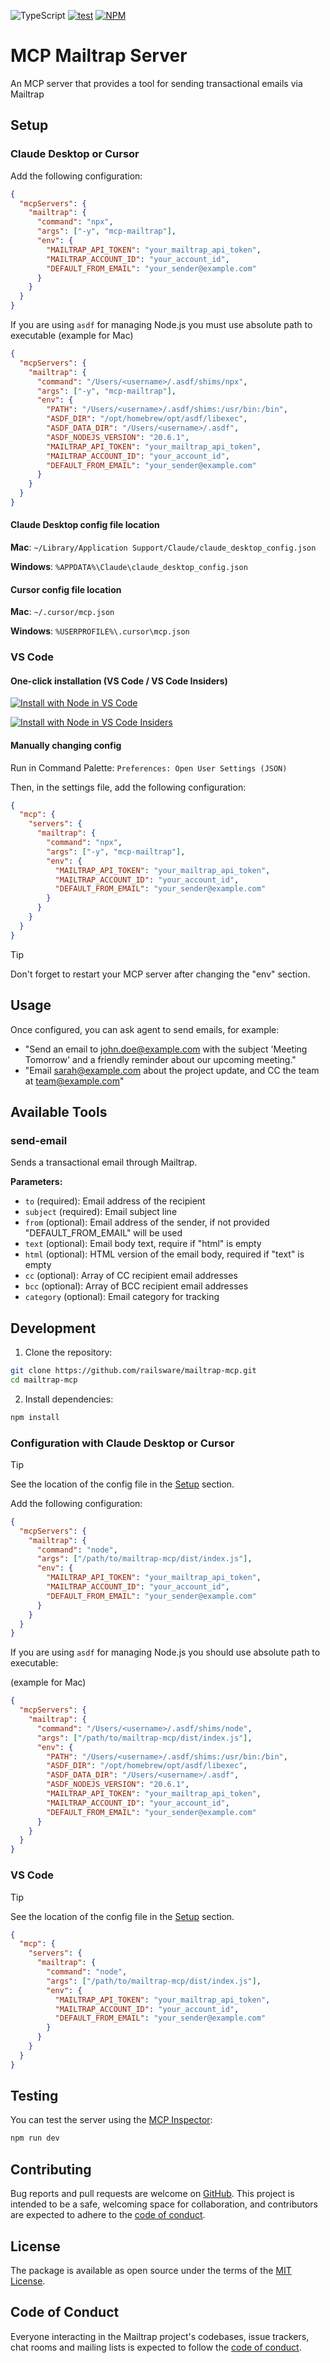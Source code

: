 ![TypeScript](https://img.shields.io/npm/types/mailtrap?logo=typescript&logoColor=white&label=%20)
[![test](https://github.com/railsware/mailtrap-mcp/actions/workflows/main.yml/badge.svg)](https://github.com/railsware/mailtrap-mcp/actions/workflows/main.yml)
[![NPM](https://shields.io/npm/v/mcp-mailtrap?logo=npm&logoColor=white)](https://www.npmjs.com/package/mcp-mailtrap)

# MCP Mailtrap Server

An MCP server that provides a tool for sending transactional emails via Mailtrap

## Setup

### Claude Desktop or Cursor

Add the following configuration:

```json
{
  "mcpServers": {
    "mailtrap": {
      "command": "npx",
      "args": ["-y", "mcp-mailtrap"],
      "env": {
        "MAILTRAP_API_TOKEN": "your_mailtrap_api_token",
        "MAILTRAP_ACCOUNT_ID": "your_account_id",
        "DEFAULT_FROM_EMAIL": "your_sender@example.com"
      }
    }
  }
}
```

If you are using `asdf` for managing Node.js you must use absolute path to executable (example for Mac)

```json
{
  "mcpServers": {
    "mailtrap": {
      "command": "/Users/<username>/.asdf/shims/npx",
      "args": ["-y", "mcp-mailtrap"],
      "env": {
        "PATH": "/Users/<username>/.asdf/shims:/usr/bin:/bin",
        "ASDF_DIR": "/opt/homebrew/opt/asdf/libexec",
        "ASDF_DATA_DIR": "/Users/<username>/.asdf",
        "ASDF_NODEJS_VERSION": "20.6.1",
        "MAILTRAP_API_TOKEN": "your_mailtrap_api_token",
        "MAILTRAP_ACCOUNT_ID": "your_account_id",
        "DEFAULT_FROM_EMAIL": "your_sender@example.com"
      }
    }
  }
}
```

#### Claude Desktop config file location

**Mac**: `~/Library/Application Support/Claude/claude_desktop_config.json`

**Windows**: `%APPDATA%\Claude\claude_desktop_config.json`

#### Cursor config file location

**Mac**: `~/.cursor/mcp.json`

**Windows**: `%USERPROFILE%\.cursor\mcp.json`

### VS Code

#### One-click installation (VS Code / VS Code Insiders)

[![Install with Node in VS Code](https://img.shields.io/badge/VS_Code-Node-0098FF?style=flat-square&logo=visualstudiocode&logoColor=white)](https://insiders.vscode.dev/redirect/mcp/install?name=mailtrap-email&config=%7B%22command%22%3A%22npx%22%2C%22args%22%3A%5B%22-y%22%2C%22mcp-mailtrap%22%5D%2C%22env%22%3A%7B%22MAILTRAP_API_TOKEN%22%3A%22%24%7Binput%3AmailtrapApiToken%7D%22%2C%22DEFAULT_FROM_EMAIL%22%3A%22%24%7Binput%3AsenderEmail%7D%22%7D%7D&inputs=%5B%7B%22type%22%3A%22promptString%22%2C%22id%22%3A%22mailtrapApiToken%22%2C%22description%22%3A%22Mailtrap+API+Token%22%2C%22password%22%3Atrue%7D%2C%7B%22type%22%3A%22promptString%22%2C%22id%22%3A%22senderEmail%22%2C%22description%22%3A%22Sender+Email+Address%22%7D%5D)

[![Install with Node in VS Code Insiders](https://img.shields.io/badge/VS_Code_Insiders-Node-24bfa5?style=flat-square&logo=visualstudiocode&logoColor=white)](https://insiders.vscode.dev/redirect/mcp/install?name=mailtrap-email&config=%7B%22command%22%3A%22npx%22%2C%22args%22%3A%5B%22-y%22%2C%22mcp-mailtrap%22%5D%2C%22env%22%3A%7B%22MAILTRAP_API_TOKEN%22%3A%22%24%7Binput%3AmailtrapApiToken%7D%22%2C%22DEFAULT_FROM_EMAIL%22%3A%22%24%7Binput%3AsenderEmail%7D%22%7D%7D&inputs=%5B%7B%22type%22%3A%22promptString%22%2C%22id%22%3A%22mailtrapApiToken%22%2C%22description%22%3A%22Mailtrap+API+Token%22%2C%22password%22%3Atrue%7D%2C%7B%22type%22%3A%22promptString%22%2C%22id%22%3A%22senderEmail%22%2C%22description%22%3A%22Sender+Email+Address%22%7D%5D&quality=insiders)

#### Manually changing config

Run in Command Palette: `Preferences: Open User Settings (JSON)`

Then, in the settings file, add the following configuration:

```json
{
  "mcp": {
    "servers": {
      "mailtrap": {
        "command": "npx",
        "args": ["-y", "mcp-mailtrap"],
        "env": {
          "MAILTRAP_API_TOKEN": "your_mailtrap_api_token",
          "MAILTRAP_ACCOUNT_ID": "your_account_id",
          "DEFAULT_FROM_EMAIL": "your_sender@example.com"
        }
      }
    }
  }
}
```

> [!TIP]
> Don't forget to restart your MCP server after changing the "env" section.

## Usage

Once configured, you can ask agent to send emails, for example:

- "Send an email to john.doe@example.com with the subject 'Meeting Tomorrow' and a friendly reminder about our upcoming meeting."
- "Email sarah@example.com about the project update, and CC the team at team@example.com"

## Available Tools

### send-email

Sends a transactional email through Mailtrap.

**Parameters:**

- `to` (required): Email address of the recipient
- `subject` (required): Email subject line
- `from` (optional): Email address of the sender, if not provided "DEFAULT_FROM_EMAIL" will be used
- `text` (optional): Email body text, require if "html" is empty
- `html` (optional): HTML version of the email body, required if "text" is empty
- `cc` (optional): Array of CC recipient email addresses
- `bcc` (optional): Array of BCC recipient email addresses
- `category` (optional): Email category for tracking

## Development

1. Clone the repository:

```bash
git clone https://github.com/railsware/mailtrap-mcp.git
cd mailtrap-mcp
```

2. Install dependencies:

```bash
npm install
```

### Configuration with Claude Desktop or Cursor

> [!TIP]
> See the location of the config file in the [Setup](#setup) section.

Add the following configuration:

```json
{
  "mcpServers": {
    "mailtrap": {
      "command": "node",
      "args": ["/path/to/mailtrap-mcp/dist/index.js"],
      "env": {
        "MAILTRAP_API_TOKEN": "your_mailtrap_api_token",
        "MAILTRAP_ACCOUNT_ID": "your_account_id",
        "DEFAULT_FROM_EMAIL": "your_sender@example.com"
      }
    }
  }
}
```

If you are using `asdf` for managing Node.js you should use absolute path to executable:

(example for Mac)

```json
{
  "mcpServers": {
    "mailtrap": {
      "command": "/Users/<username>/.asdf/shims/node",
      "args": ["/path/to/mailtrap-mcp/dist/index.js"],
      "env": {
        "PATH": "/Users/<username>/.asdf/shims:/usr/bin:/bin",
        "ASDF_DIR": "/opt/homebrew/opt/asdf/libexec",
        "ASDF_DATA_DIR": "/Users/<username>/.asdf",
        "ASDF_NODEJS_VERSION": "20.6.1",
        "MAILTRAP_API_TOKEN": "your_mailtrap_api_token",
        "MAILTRAP_ACCOUNT_ID": "your_account_id",
        "DEFAULT_FROM_EMAIL": "your_sender@example.com"
      }
    }
  }
}
```

### VS Code

> [!TIP]
> See the location of the config file in the [Setup](#setup) section.

```json
{
  "mcp": {
    "servers": {
      "mailtrap": {
        "command": "node",
        "args": ["/path/to/mailtrap-mcp/dist/index.js"],
        "env": {
          "MAILTRAP_API_TOKEN": "your_mailtrap_api_token",
          "MAILTRAP_ACCOUNT_ID": "your_account_id",
          "DEFAULT_FROM_EMAIL": "your_sender@example.com"
        }
      }
    }
  }
}
```

## Testing

You can test the server using the [MCP Inspector](https://github.com/modelcontextprotocol/inspector):

```bash
npm run dev
```

## Contributing

Bug reports and pull requests are welcome on [GitHub](https://github.com/railsware/mailtrap-mcp). This project is intended to be a safe, welcoming space for collaboration, and contributors are expected to adhere to the [code of conduct](CODE_OF_CONDUCT.md).

## License

The package is available as open source under the terms of the [MIT License](https://opensource.org/licenses/MIT).

## Code of Conduct

Everyone interacting in the Mailtrap project's codebases, issue trackers, chat rooms and mailing lists is expected to follow the [code of conduct](CODE_OF_CONDUCT.md).
